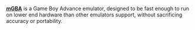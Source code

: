 [**mGBA**](https://mgba.io/) is a Game Boy Advance emulator, designed to be fast enough to run on lower end hardware than other emulators support, without sacrificing accuracy or portability.
